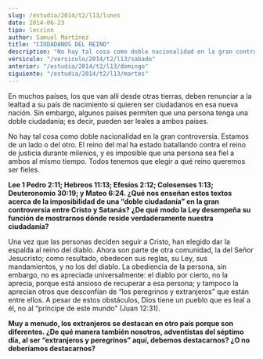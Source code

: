 ```yaml
---
slug: /estudia/2014/t2/l13/lunes
date: 2014-06-23
tipo: leccion
author: Samuel Martínez
title: "CIUDADANOS DEL REINO"
description: "No hay tal cosa como doble nacionalidad en la gran controversia. Estamos de un lado o del otro. El reino del mal ha estado batallando contra el reino de justicia durante milenios, y es imposible que una persona sea fiel a ambos al mismo tiempo. Todos tenemos que elegir..."
versiculo: "/versiculo/2014/t2/l13/sabado"
anterior: "/estudia/2014/t2/l13/domingo"
siguiente: "/estudia/2014/t2/l13/martes"
---
```


En muchos países, los que van allí desde otras tierras, deben renunciar a la lealtad a su país de nacimiento si quieren ser ciudadanos en esa nueva nación. Sin embargo, algunos países permiten que una persona tenga una doble ciudadanía; es decir, pueden ser leales a ambos países.

No hay tal cosa como doble nacionalidad en la gran controversia. Estamos de un lado o del otro. El reino del mal ha estado batallando contra el reino de justicia durante milenios, y es imposible que una persona sea fiel a ambos al mismo tiempo. Todos tenemos que elegir a qué reino queremos ser fieles.

**Lee 1 Pedro 2:11; Hebreos 11:13; Efesios 2:12; Colosenses 1:13; Deuteronomio 30:19; y Mateo 6:24. ¿Qué nos enseñan estos textos acerca de la imposibilidad de una “doble ciudadanía” en la gran controversia entre Cristo y Satanás? ¿De qué modo la Ley desempeña su función de mostrarnos dónde reside verdaderamente nuestra ciudadanía?**

Una vez que las personas deciden seguir a Cristo, han elegido dar la espalda al reino del diablo. Ahora son parte de otra comunidad, la del Señor Jesucristo; como resultado, obedecen sus reglas, su Ley, sus mandamientos, y no los del diablo. La obediencia de la persona, sin embargo, no es apreciada universalmente: el diablo por cierto, no la aprecia, porque está ansioso de recuperar a esa persona; y tampoco la aprecian otros que desconfían de “los peregrinos y extranjeros” que están entre ellos. A pesar de estos obstáculos, Dios tiene un pueblo que es leal a él, no al “príncipe de este mundo” (Juan 12:31).

**Muy a menudo, los extranjeros se destacan en otro país porque son diferentes. ¿De qué manera también nosotros, adventistas del séptimo día, al ser “extranjeros y peregrinos” aquí, debemos destacarnos? ¿O no deberíamos destacarnos?**
